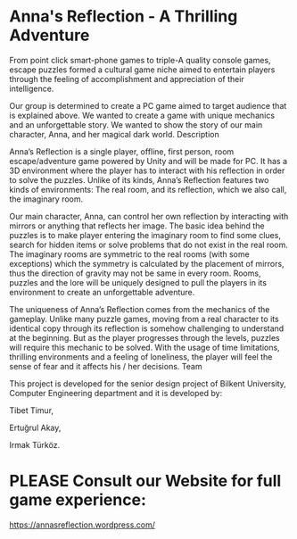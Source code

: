 # Anna's Reflection - A Thrilling Adventure 
From point click smart-phone games to triple-A quality console games, escape puzzles formed a cultural game niche aimed to entertain players through the feeling of accomplishment and appreciation of their intelligence.

Our group is determined to create a PC game aimed to target audience that is explained above. We wanted to create a game with unique mechanics and an unforgettable story. We wanted to show the story of our main character, Anna, and her magical dark world.
 Description

Anna’s Reflection is a single player, offline, first person, room escape/adventure game powered by Unity and will be made for PC.  It has a 3D environment where the player has to interact with his reflection in order to solve the puzzles. Unlike of its kinds, Anna’s Reflection features two kinds of environments: The real room, and its reflection, which we also call, the imaginary room.

Our main character, Anna, can control her own reflection by interacting with mirrors or anything that reflects her image. The basic idea behind the puzzles is to make player entering the imaginary room to find some clues, search for hidden items or solve problems that do not exist in the real room. The imaginary rooms are symmetric to the real rooms (with some exceptions) which the symmetry is calculated by the placement of mirrors, thus the direction of gravity may not be same in every room. Rooms, puzzles and the lore will be uniquely designed to pull the players in its environment to create an unforgettable adventure.

The uniqueness of Anna’s Reflection comes from the mechanics of the gameplay. Unlike many puzzle games, moving from a real character to its identical copy through its reflection is somehow challenging to understand at the beginning. But as the player progresses through the levels, puzzles will require this mechanic to be solved. With the usage of time limitations, thrilling environments and a feeling of loneliness, the player will feel the sense of fear and it affects his / her decisions.
Team

This project is developed for the senior design project of Bilkent University, Computer Engineering department and it is developed by:

Tibet Timur,

Ertuğrul Akay,

Irmak Türköz.

# PLEASE Consult our Website for full game experience:

https://annasreflection.wordpress.com/
